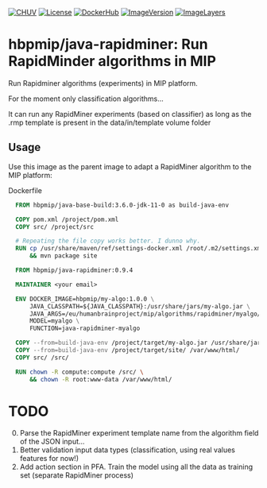 [![CHUV](https://img.shields.io/badge/CHUV-LREN-AF4C64.svg)](https://www.unil.ch/lren/en/home.html) [![License](https://img.shields.io/badge/license-AGPL--3.0-blue.svg)](https://github.com/LREN-CHUV/java-base-docker-images/blob/master/java-rapidminer/LICENSE) [![DockerHub](https://img.shields.io/badge/docker-hbpmip%2Fjava--rapidminer-008bb8.svg)](https://hub.docker.com/r/hbpmip/java-rapidminer/) [![ImageVersion](https://images.microbadger.com/badges/version/hbpmip/java-rapidminer.svg)](https://hub.docker.com/r/hbpmip/java-rapidminer/tags "hbpmip/java-rapidminer image tags") [![ImageLayers](https://images.microbadger.com/badges/image/hbpmip/java-rapidminer.svg)](https://microbadger.com/#/images/hbpmip/java-rapidminer "hbpmip/java-rapidminer on microbadger")

# hbpmip/java-rapidminer: Run RapidMinder algorithms in MIP

Run Rapidminer algorithms (experiments) in MIP platform.

For the moment only classification algorithms...

It can run any RapidMiner experiments (based on classifier) as long as the .rmp template is present
in the data/in/template volume folder

## Usage

Use this image as the parent image to adapt a RapidMiner algorithm to the MIP platform:

Dockerfile
```dockerfile
  FROM hbpmip/java-base-build:3.6.0-jdk-11-0 as build-java-env

  COPY pom.xml /project/pom.xml
  COPY src/ /project/src

  # Repeating the file copy works better. I dunno why.
  RUN cp /usr/share/maven/ref/settings-docker.xml /root/.m2/settings.xml \
      && mvn package site

  FROM hbpmip/java-rapidminer:0.9.4

  MAINTAINER <your email>

  ENV DOCKER_IMAGE=hbpmip/my-algo:1.0.0 \
      JAVA_CLASSPATH=${JAVA_CLASSPATH}:/usr/share/jars/my-algo.jar \
      JAVA_ARGS=/eu/humanbrainproject/mip/algorithms/rapidminer/myalgo/settings.properties \
      MODEL=myalgo \
      FUNCTION=java-rapidminer-myalgo

  COPY --from=build-java-env /project/target/my-algo.jar /usr/share/jars/my-algo.jar
  COPY --from=build-java-env /project/target/site/ /var/www/html/
  COPY src/ /src/

  RUN chown -R compute:compute /src/ \
      && chown -R root:www-data /var/www/html/
```

# TODO
0) Parse the RapidMiner experiment template name from the algorithm field of the JSON input...
1) Better validation input data types (classification, using real values features for now!)
2) Add action section in PFA. Train the model using all the data as training set (separate RapidMiner process)
